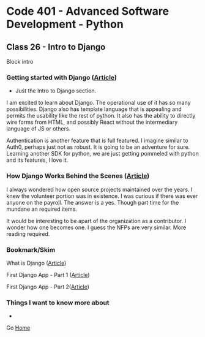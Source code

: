 # Code 401 - Advanced Software Development - Python

## Class 26 - Intro to Django

Block intro

<!-- > An investment in knowledge pays the best interest. –  Benjamin Franklin -->


### Getting started with Django ([Article](https://www.djangoproject.com/start/))
- Just the Intro to Django section.

I am excited to learn about Django. The operational use of it has so many possibilities. Django also has template language that is appealing and permits the usability like the rest of python. It also has the ability to directly wire forms from HTML, and possibly React without the intermediary language of JS or others. 

Authentication is another feature that is full featured. I imagine similar to Auth0, perhaps just not as robust. It is going to be an adventure for sure. Learning another SDK for python, we are just getting pommeled with python and its features, I love it.

### How Django Works Behind the Scenes ([Article](https://wsvincent.com/how-django-works-behind-the-scenes/))

I always wondered how open source projects maintained over the years. I knew the volunteer portion was in existence. I was curious if there was ever anyone on the payroll. The answer is a yes. Though part time for the mundane an required items.

It would be interesting to be apart of the organization as a contributor. I wonder how one becomes one. I guess the NFPs are very similar. More reading required.

### Bookmark/Skim

What is Django ([Article](https://docs.pytest.org/en/latest/explanation/fixtures.html))

First Django App - Part 1 ([Article](https://docs.pytest.org/en/latest/explanation/fixtures.html))

First Django App - Part 2([Article](https://docs.pytest.org/en/latest/explanation/fixtures.html))

### Things I want to know more about

* 

Go [Home](index.md)
